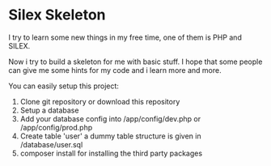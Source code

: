 # Silex Skeleton

I try to learn some new things in my free time, one of them is PHP and SILEX. 

Now i try to build a skeleton for me with basic stuff. I hope that some people can give me some hints for my code and i learn more and more.

You can easily setup this project:
1. Clone git repository or download this repository
2. Setup a database
3. Add your database config into /app/config/dev.php or /app/config/prod.php
4. Create table 'user' a dummy table structure is given in /database/user.sql
5. composer install for installing the third party packages